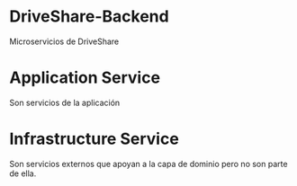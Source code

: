 # DriveShare-Backend
Microservicios de DriveShare

# Application Service
Son servicios de la aplicación

# Infrastructure Service
Son servicios externos que apoyan a la capa de dominio pero no son parte de ella. 